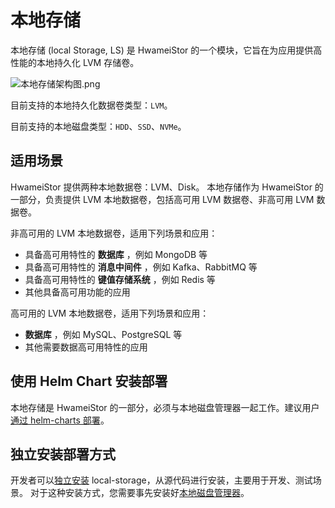 # 本地存储

本地存储 (local Storage, LS) 是 HwameiStor 的一个模块，它旨在为应用提供高性能的本地持久化 LVM 存储卷。

![本地存储架构图.png](https://docs.daocloud.io/daocloud-docs-images/docs/storage/hwameistor/img/localstor.png)

目前支持的本地持久化数据卷类型：`LVM`。

目前支持的本地磁盘类型：`HDD`、`SSD`、`NVMe`。

## 适用场景

HwameiStor 提供两种本地数据卷：LVM、Disk。
本地存储作为 HwameiStor 的一部分，负责提供 LVM 本地数据卷，包括高可用 LVM 数据卷、非高可用 LVM 数据卷。

非高可用的 LVM 本地数据卷，适用下列场景和应用：

- 具备高可用特性的 **数据库** ，例如 MongoDB 等
- 具备高可用特性的 **消息中间件** ，例如 Kafka、RabbitMQ 等
- 具备高可用特性的 **键值存储系统** ，例如 Redis 等
- 其他具备高可用功能的应用

高可用的 LVM 本地数据卷，适用下列场景和应用：

- **数据库** ，例如 MySQL、PostgreSQL 等
- 其他需要数据高可用特性的应用

## 使用 Helm Chart 安装部署

本地存储是 HwameiStor 的一部分，必须与本地磁盘管理器一起工作。建议用户 [通过 helm-charts 部署](../install/deploy-helm.md)。

## 独立安装部署方式

开发者可以[独立安装](../install/deploy-ui.md) local-storage，从源代码进行安装，主要用于开发、测试场景。
对于这种安装方式，您需要事先安装好[本地磁盘管理器](./ldm.md)。
